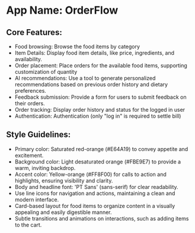 # **App Name**: OrderFlow

## Core Features:

- Food browsing: Browse the food items by category
- Item Details: Display food item details, like price, ingredients, and availability.
- Order placement: Place orders for the available food items, supporting customization of quantity
- AI recommendations: Use a tool to generate personalized recommendations based on previous order history and dietary preferences.
- Feedback submission: Provide a form for users to submit feedback on their orders.
- Order tracking: Display order history and status for the logged in user
- Authentication: Authentication (only "log in" is required to settle bill)

## Style Guidelines:

- Primary color: Saturated red-orange (#E64A19) to convey appetite and excitement.
- Background color: Light desaturated orange (#FBE9E7) to provide a warm, inviting backdrop.
- Accent color: Yellow-orange (#FF8F00) for calls to action and highlights, ensuring visibility and clarity.
- Body and headline font: 'PT Sans' (sans-serif) for clear readability.
- Use line icons for navigation and actions, maintaining a clean and modern interface.
- Card-based layout for food items to organize content in a visually appealing and easily digestible manner.
- Subtle transitions and animations on interactions, such as adding items to the cart.
